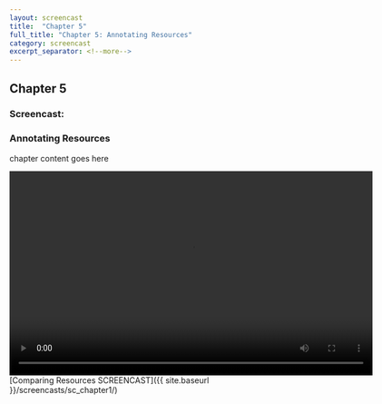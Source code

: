 ```yaml
---
layout: screencast
title:  "Chapter 5"
full_title: "Chapter 5: Annotating Resources"
category: screencast
excerpt_separator: <!--more-->
---
```


## Chapter 5
### Screencast:

### Annotating Resources


chapter content goes here

<video width="640" height="360" controls>
  <source src="http://127.0.0.1:4000/assets/video/Screencast2.mp4" type="video/mp4">
  Your browser does not support the video tag.
</video>
[Comparing Resources SCREENCAST]({{ site.baseurl }}/screencasts/sc_chapter1/)
<!--more-->

